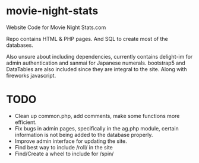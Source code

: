 # movie-night-stats
 Website Code for Movie Night Stats.com

Repo contains HTML & PHP pages.
And SQL to create most of the databases.

Also unsure about including dependencies, currently contains delight-im for admin authentication and sanmai for Japanese numerals. bootstrap5 and DataTables are also included since they are integral to the site. Along with fireworks javascript.

# TODO
- Clean up common.php, add comments, make some functions more efficient.
- Fix bugs in admin pages, specifically in the ag.php module, certain information is not being added to the database properly.
- Improve admin interface for updating the site.
- Find best way to include /roll/ in the site
- Find/Create a wheel to include for /spin/